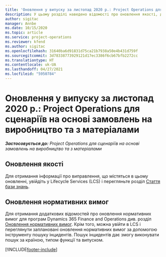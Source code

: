```yaml
---
title: 'Оновлення у випуску за листопад 2020 р.: Project Operations для сценаріїв на основі замовлень на виробництво та з матеріалами'
description: У цьому розділі наведено відомості про оновлення якості, доступні у випуску Project Operations в листопаді 2020 р. для сценаріїв на основі замовлень на виробництво та з матеріалами.
author: sigitac
manager: Annbe
ms.date: 10/15/2020
ms.topic: article
ms.service: project-operations
ms.reviewer: kfend
ms.author: sigitac
ms.openlocfilehash: 31640ba6d91831d75ca21b7938a50e4b431d759f
ms.sourcegitcommit: 3d78338773929121d17ec3386f6cb67bfb2272cc
ms.translationtype: HT
ms.contentlocale: uk-UA
ms.lasthandoff: 04/27/2021
ms.locfileid: "5950784"
---
```

# <a name="whats-new-november-2020---project-operations-for-stockedproduction-based-scenarios"></a>Оновлення у випуску за листопад 2020 р.: Project Operations для сценаріїв на основі замовлень на виробництво та з матеріалами

_**Застосовується до:** Project Operations для сценаріїв на основі замовлень на виробництво та з матеріалами_

## <a name="quality-updates"></a>Оновлення якості

Для отримання інформації про виправлення, що містяться в цьому оновленні, увійдіть у Lifecycle Services (LCS) і перегляньте розділ [Стаття бази знань](https://fix.lcs.dynamics.com/Issue/Details?bugId=488609&amp;dbType=3&amp;qc=8251e8e1d5e2386de850599926c1adc3fec8e2ba25308036d22cdfe0a1c28fc7).

## <a name="regulatory-updates"></a>Оновлення нормативних вимог

Для отримання додаткових відомостей про оновлення нормативних вимог для програм Dynamics 365 Finance and Operations див. розділ [Оновлення нормативних вимог](/dynamics365/finance/localizations/regulatory-updates). Крім того, можна увійти в LCS і переглянути заплановані оновлення нормативних вимог за допомогою інструменту пошуку інцидентів. Пошук інцидентів дає змогу виконувати пошук за країною, типом функції та випуском.


[!INCLUDE[footer-include](../../includes/footer-banner.md)]